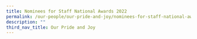 ```yaml
---
title: Nominees for Staff National Awards 2022
permalink: /our-people/our-pride-and-joy/nominees-for-staff-national-awards-2022
description: ""
third_nav_title: Our Pride and Joy
---
```

